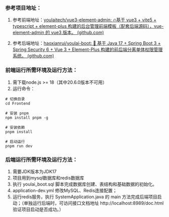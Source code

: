 ### 参考项目地址：

1. 参考前端地址：[youlaitech/vue3-element-admin: 🔥基于 vue3 + vite5 + typescript + element-plus 构建的后台管理前端模板（配套后端源码），vue-element-admin 的 vue3 版本。 (github.com)](https://github.com/youlaitech/vue3-element-admin)

2. 参考后端地址：[haoxianrui/youlai-boot: 🌈 基于 Java 17 + Spring Boot 3 + Spring Security 6 + Vue 3 + Element-Plus 构建的前后端分离单体权限管理系统。 (github.com)](https://github.com/haoxianrui/youlai-boot)

### 前端运行所需环境及运行方法：

1. 需下载node.js >= 18（其中20.6.0版本不可用）
2. 运行命令：

```
# 切换目录
cd Frontend

# 安装 pnpm
npm install pnpm -g

# 安装依赖
pnpm install

# 启动运行
pnpm run dev
```

### 后端运行所需环境及运行方法：

1. 需要JDK版本为JDK17
2. 项目用到mysql数据库和redis数据库
3. 执行 youlai_boot.sql 脚本完成数据库创建、表结构和基础数据的初始化。
4. application-dev.yml 修改MySQL、Redis连接配置；
5. 运行redis服务，执行 SystemApplication.java 的 main 方法完成后端项目启动；（单独运行后端时，可访问接口文档地址 http://localhost:8989/doc.html 验证项目启动是否成功。）